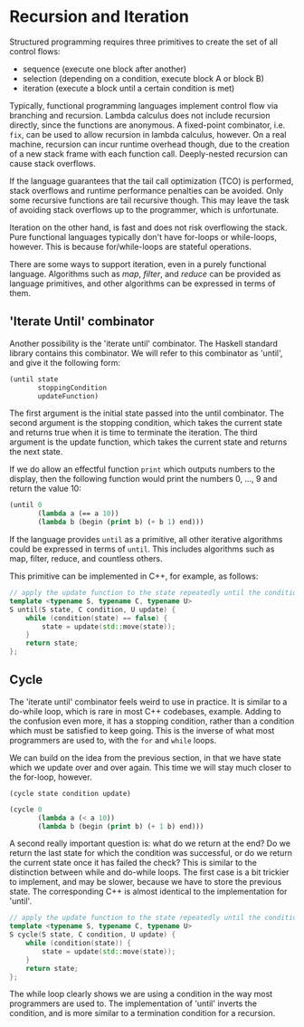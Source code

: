 # Recursion and Iteration

Structured programming requires three primitives to create the set of all control flows:
- sequence (execute one block after another)
- selection (depending on a condition, execute block A or block B)
- iteration (execute a block until a certain condition is met)

Typically, functional programming languages implement control flow via branching and recursion.
Lambda calculus does not include recursion directly, since the functions are anonymous.
A fixed-point combinator, i.e. `fix`, can be used to allow recursion in lambda calculus, however.
On a real machine, recursion can incur runtime overhead though, due to the creation of a new stack frame with each function call.
Deeply-nested recursion can cause stack overflows.

If the language guarantees that the tail call optimization (TCO) is performed, stack overflows and runtime performance penalties can be avoided.
Only some recursive functions are tail recursive though.
This may leave the task of avoiding stack overflows up to the programmer, which is unfortunate.

Iteration on the other hand, is fast and does not risk overflowing the stack.
Pure functional languages typically don't have for-loops or while-loops, however.
This is because for/while-loops are stateful operations.

There are some ways to support iteration, even in a purely functional language.
Algorithms such as _map_, _filter_, and _reduce_ can be provided as language primitives, and other algorithms can be expressed in terms of them.

## 'Iterate Until' combinator

Another possibility is the 'iterate until' combinator.
The Haskell standard library contains this combinator.
We will refer to this combinator as 'until', and give it the following form:

```lisp
(until state
       stoppingCondition
       updateFunction)
```
The first argument is the initial state passed into the until combinator.
The second argument is the stopping condition, which takes the current state and returns true when it is time to terminate the iteration.
The third argument is the update function, which takes the current state and returns the next state.

If we do allow an effectful function `print` which outputs numbers to the display, then the following function would print the numbers 0, ..., 9 and return the value 10:

```lisp
(until 0
       (lambda a (== a 10))
       (lambda b (begin (print b) (+ b 1) end)))
```

If the language provides `until` as a primitive, all other iterative algorithms could be expressed in terms of `until`.
This includes algorithms such as map, filter, reduce, and countless others.

This primitive can be implemented in C++, for example, as follows:

```c++
// apply the update function to the state repeatedly until the condition is met
template <typename S, typename C, typename U>
S until(S state, C condition, U update) {
    while (condition(state) == false) {
        state = update(std::move(state));
    }
    return state;
};
```

## Cycle

The 'iterate until' combinator feels weird to use in practice.
It is similar to a do-while loop, which is rare in most C++ codebases, example.
Adding to the confusion even more, it has a stopping condition, rather than a condition which must be satisfied to keep going.
This is the inverse of what most programmers are used to, with the `for` and `while` loops.

We can build on the idea from the previous section, in that we have state which we update over and over again.
This time we will stay much closer to the for-loop, however.

`(cycle state condition update)`

```lisp
(cycle 0
       (lambda a (< a 10))
       (lambda b (begin (print b) (+ 1 b) end)))
```

A second really important question is: what do we return at the end?
Do we return the last state for which the condition was successful, or do we return the current state once it has failed the check?
This is similar to the distinction between while and do-while loops.
The first case is a bit trickier to implement, and may be slower, because we have to store the previous state.
The corresponding C++ is almost identical to the implementation for 'until'.

```c++
// apply the update function to the state repeatedly until the condition is met
template <typename S, typename C, typename U>
S cycle(S state, C condition, U update) {
    while (condition(state)) {
        state = update(std::move(state));
    }
    return state;
};
```
The while loop clearly shows we are using a condition in the way most programmers are used to.
The implementation of 'until' inverts the condition, and is more similar to a termination condition for a recursion.
